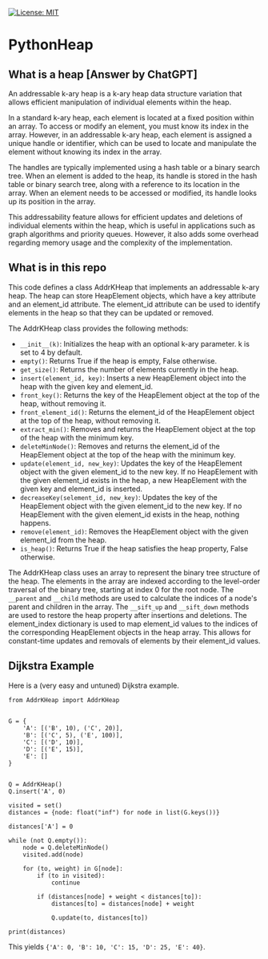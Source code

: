 [![License: MIT](https://img.shields.io/badge/License-MIT-yellow.svg)](https://opensource.org/licenses/MIT)

# PythonHeap

## What is a heap [Answer by ChatGPT]

An addressable k-ary heap is a k-ary heap data structure variation that allows efficient manipulation of individual elements within the heap.

  

In a standard k-ary heap, each element is located at a fixed position within an array. To access or modify an element, you must know its index in the array. However, in an addressable k-ary heap, each element is assigned a unique handle or identifier, which can be used to locate and manipulate the element without knowing its index in the array.

  

The handles are typically implemented using a hash table or a binary search tree. When an element is added to the heap, its handle is stored in the hash table or binary search tree, along with a reference to its location in the array. When an element needs to be accessed or modified, its handle looks up its position in the array.

  

This addressability feature allows for efficient updates and deletions of individual elements within the heap, which is useful in applications such as graph algorithms and priority queues. However, it also adds some overhead regarding memory usage and the complexity of the implementation.

  

## What is in this repo

This code defines a class AddrKHeap that implements an addressable k-ary heap. The heap can store HeapElement objects, which have a key attribute and an element_id attribute. The element_id attribute can be used to identify elements in the heap so that they can be updated or removed.

The AddrKHeap class provides the following methods:

-   `__init__(k)`: Initializes the heap with an optional k-ary parameter. k is set to 4 by default.
-   `empty()`: Returns True if the heap is empty, False otherwise.
-   `get_size()`: Returns the number of elements currently in the heap.
-   `insert(element_id, key)`: Inserts a new HeapElement object into the heap with the given key and element_id.
-   `front_key()`: Returns the key of the HeapElement object at the top of the heap, without removing it.
-   `front_element_id()`: Returns the element_id of the HeapElement object at the top of the heap, without removing it.
-   `extract_min()`: Removes and returns the HeapElement object at the top of the heap with the minimum key.
-   `deleteMinNode()`: Removes and returns the element_id of the HeapElement object at the top of the heap with the minimum key.
-   `update(element_id, new_key)`: Updates the key of the HeapElement object with the given element_id to the new key. If no HeapElement with the given element_id exists in the heap, a new HeapElement with the given key and element_id is inserted.
-   `decreaseKey(selement_id, new_key)`: Updates the key of the HeapElement object with the given element_id to the new key. If no HeapElement with the given element_id exists in the heap, nothing happens.
-   `remove(element_id)`: Removes the HeapElement object with the given element_id from the heap.
-   `is_heap()`: Returns True if the heap satisfies the heap property, False otherwise.

The AddrKHeap class uses an array to represent the binary tree structure of the heap. The elements in the array are indexed according to the level-order traversal of the binary tree, starting at index 0 for the root node. The `__parent` and `__child` methods are used to calculate the indices of a node's parent and children in the array. The `__sift_up` and `__sift_down` methods are used to restore the heap property after insertions and deletions. The element_index dictionary is used to map element_id values to the indices of the corresponding HeapElement objects in the heap array. This allows for constant-time updates and removals of elements by their element_id values.

## Dijkstra Example
Here is a (very easy and untuned) Dijkstra example.
````
from AddrKHeap import AddrKHeap


G = {
	'A': [('B', 10), ('C', 20)],
	'B': [('C', 5), ('E', 100)],
	'C': [('D', 10)],
	'D': [('E', 15)],
	'E': []
}


Q = AddrKHeap()
Q.insert('A', 0)

visited = set()
distances = {node: float("inf") for node in list(G.keys())}

distances['A'] = 0

while (not Q.empty()):
	node = Q.deleteMinNode()
	visited.add(node)

	for (to, weight) in G[node]:
		if (to in visited):
			continue

		if (distances[node] + weight < distances[to]):
			distances[to] = distances[node] + weight

			Q.update(to, distances[to])

print(distances)
````

This yields `{'A': 0, 'B': 10, 'C': 15, 'D': 25, 'E': 40}`.
